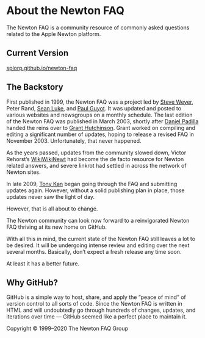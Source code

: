 
# About the Newton FAQ

The Newton FAQ is a community resource of commonly asked questions related to the Apple Newton platform.

## Current Version

[splorp.github.io/newton-faq](https://splorp.github.io/newton-faq)

## The Backstory

First published in 1999, the Newton FAQ was a project led by [Steve Weyer](http://communicrossings.com/html/newton/index.htm), Peter Rand, [Sean Luke](http://www.cs.gmu.edu/~sean/), and [Paul Guyot](http://www.kallisys.com/). It was updated and posted to various websites and newsgroups on a monthly schedule. The last edition of the Newton FAQ was published in March 2003, shortly after [Daniel Padilla](http://dev.newtontalk.net/dpadilla/) handed the reins over to [Grant Hutchinson](http://splorp.com/). Grant worked on compiling and editing a significant number of updates, hoping to release a revised FAQ in November 2003. Unfortunately, that never happened.

As the years passed, updates from the community slowed down, Victor Rehorst’s [WikiWikiNewt](http://tools.unna.org/wikiwikinewt/) had become the de facto resource for Newton related answers, and severe linkrot had settled in across the network of Newton sites.

In late 2009, [Tony Kan](http://myapplenewton.blogspot.com/) began going through the FAQ and submitting updates again. However, without a solid publishing plan in place, those updates never saw the light of day.

However, that is all about to change.

The Newton community can look now forward to a reinvigorated Newton FAQ thriving at its new home on GitHub.

With all this in mind, the current state of the Newton FAQ still leaves a lot to be desired. It will be undergoing intense review and editing over the next several months. Basically, don’t expect a fresh release any time soon.

At least it has a better future.

## Why GitHub?

GitHub is a simple way to host, share, and apply the “peace of mind” of version control to all sorts of code. Since the Newton FAQ is written in HTML and will undoubtedly go through hundreds of changes, updates, and iterations over time — GitHub seemed like a perfect place to maintain it.


Copyright © 1999–2020 The Newton FAQ Group
